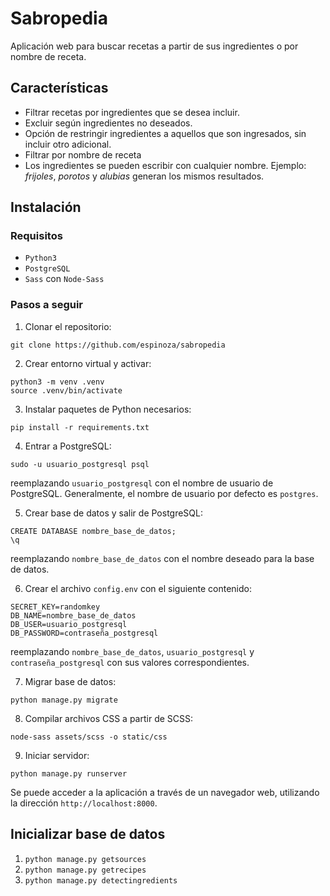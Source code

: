 # Sabropedia

Aplicación web para buscar recetas a partir de sus ingredientes o por nombre de receta.

## Características
* Filtrar recetas por ingredientes que se desea incluir.
* Excluir según ingredientes no deseados.
* Opción de restringir ingredientes a aquellos que son ingresados, sin incluir otro adicional.
* Filtrar por nombre de receta
* Los ingredientes se pueden escribir con cualquier nombre. Ejemplo: *frijoles*, *porotos* y *alubias* generan los mismos resultados.

## Instalación

### Requisitos
* `Python3`
* `PostgreSQL`
* `Sass` con `Node-Sass`

### Pasos a seguir

1. Clonar el repositorio:
```
git clone https://github.com/espinoza/sabropedia
```

2. Crear entorno virtual y activar:
```
python3 -m venv .venv
source .venv/bin/activate
```

3. Instalar paquetes de Python necesarios:
```
pip install -r requirements.txt
```

4. Entrar a PostgreSQL:
```
sudo -u usuario_postgresql psql
```
reemplazando `usuario_postgresql` con el nombre de usuario de PostgreSQL.
Generalmente, el nombre de usuario por defecto es `postgres`.


5. Crear base de datos y salir de PostgreSQL:
```
CREATE DATABASE nombre_base_de_datos;
\q
```
reemplazando `nombre_base_de_datos` con el nombre deseado para
la base de datos.


6. Crear el archivo `config.env` con el siguiente contenido:
```
SECRET_KEY=randomkey
DB_NAME=nombre_base_de_datos
DB_USER=usuario_postgresql
DB_PASSWORD=contraseña_postgresql
```
reemplazando `nombre_base_de_datos`, `usuario_postgresql`
y `contraseña_postgresql` con sus valores correspondientes.


7. Migrar base de datos:
```
python manage.py migrate
```


8. Compilar archivos CSS a partir de SCSS:
```
node-sass assets/scss -o static/css
```


9. Iniciar servidor:
```
python manage.py runserver
```

Se puede acceder a la aplicación a través de un navegador web,
utilizando la dirección `http://localhost:8000`.

## Inicializar base de datos

1. `python manage.py getsources`
2. `python manage.py getrecipes`
3. `python manage.py detectingredients`